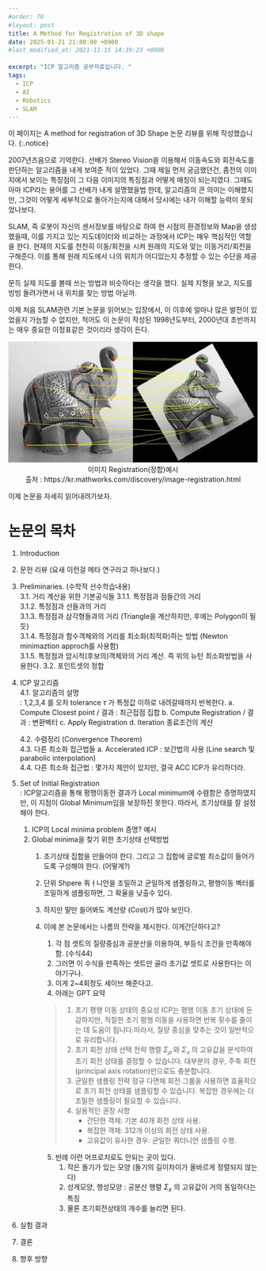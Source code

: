 ```yaml
---
#order: 70
#layout: post
title: A Method for Registration of 3D shape
date: 2025-01-21 21:00:00 +0900
#last_modified_at: 2021-11-15 14:39:23 +0900

excerpt: "ICP 알고리즘 공부자료입니다. "
tags:
  - ICP
  - AI
  - Robotics
  - SLAM
---
```


이 페이지는 A method for registration of 3D Shape 논문 리뷰를 위해 작성했습니다. 
{:.notice}

2007년즈음으로 기억한다. 선배가 Stereo Vision을 이용해서 이동속도와 회전속도를 판단하는 알고리즘을 내게 보여준 적이 있었다. 그때 제일 먼저 궁금했던건, 좀전의 이미지에서 보이는 특징점이 그 다음 이미지의 특징점과 어떻게 매칭이 되는지였다. 그때도 아마 ICP라는 용어를 그 선배가 내게 설명했을법 한데, 알고리즘의 큰 의미는 이해했지만, 그것이 어떻게 세부적으로 돌아가는지에 대해서 당시에는 내가 이해할 능력이 못되었나보다. 

SLAM, 즉 로봇이 자신의 센서정보를 바탕으로 하여 현 시점의 환경정보와 Map을 생성했을때, 이를 가지고 있는 지도데이터와 비교하는 과정에서 ICP는 매우 핵심적인 역할을 한다. 현재의 지도를 천천히 이동/회전을 시켜 원래의 지도와 맞는 이동거리/회전을 구해준다. 이를 통해 원래 지도에서 나의 위치가 어디있는지 추정할 수 있는 수단을 제공한다. 

문득 실제 지도를 볼때 쓰는 방법과 비슷하다는 생각을 했다. 실제 지형을 보고, 지도를 빙빙 돌려가면서 내 위치를 찾는 방법 아닐까. 

이제 처음 SLAM관련 기본 논문을 읽어보는 입장에서, 이 이후에 얼마나 많은 발전이 있었을지 가늠할 수 없지만, 적어도 이 논문이 작성된 1998년도부터, 2000년대 초반까지는 매우 중요한 이정표같은 것이리라 생각이 든다. 

<div style="text-align: center;">
  <img src="/assets/images/robotics/image_regitration.jpg" alt="Image Registration">
  <figcaption>이미지 Registration(정합)예시<br>출처 : https://kr.mathworks.com/discovery/image-registration.html<br> </figcaption>
</div>



이제 논문을 자세히 읽어내려가보자. 

# 논문의 목차
  1. Introduction
  2. 문헌 리뷰 (요새 이런걸 메타 연구라고 하나보다.)
  3. Preliminaries. (수학적 선수학습내용)  
      3.1. 거리 계산을 위한 기본공식들
          3.1.1. 특정점과 점들간의 거리  
          3.1.2. 특정점과 선들과의 거리  
          3.1.3. 특정점과 삼각형들과의 거리 (Triangle을 계산하지만, 후에는 Polygon이 될듯)  
          3.1.4. 특정점과 함수객체와의 거리를 최소화(최적화)하는 방법 (Newton minimaztion approch를 사용함)  
          3.1.5. 특정점과 암시적(후보의)객체와의 거리 계산. 즉 위의 뉴턴 최소화방법을 사용한다. 
      3.2. 포인트셋의 정합  
  4. ICP 알고리즘  
      4.1. 알고리즘의 설명  
          : 1,2,3,4 를 오차 tolerance $τ$ 가 특정값 이하로 내려갈때까지 반복한다. 
         a. Compute Closest point / 결과 : 최근접점 집합
         b. Compute Registration / 결과 : 변환벡터
         c. Apply Registration 
         d. Iteration 종료조건의 계산

      4.2. 수렴정리 (Convergence Theorem)  
      4.3. 다른 최소화 접근법들
        a. Accelerated ICP : 보간법의 사용 (Line search 및 parabolic interpolation)  
      4.4. 다른 최소화 접근법
          : 몇가지 제안이 있지만, 결국 ACC ICP가 유리하더라. 

  5. Set of Initial Registration  
      : ICP알고리즘을 통해 평행이동한 결과가 Local minimum에 수렴함은 증명하였지만, 이 지점이 Global Minimum임을 보장하진 못한다. 따라서, 초기상태를 잘 설정해야 한다. 

      1. ICP의 Local minima problem 증명? 예시
      2. Global minima을 찾기 위한 초기상태 선택방법
         1. 초기상태 집합을 만들어야 한다. 그리고 그 집합에 글로벌 최소값이 들어가도록 구성해야 한다. (어떻게?)
         2. 단위 Shpere 쿼ㅓ니언을 조밀하고 균일하게 샘플링하고, 평행이동 벡터를 조밀하게 샘플링하면, 그 확율을 낮출수 있다. 
         3. 하지만 말만 들어봐도 계산량 (Cost)가 많아 보인다. 
         4. 이에 본 논문에서는 나름의 전략을 제시한다. 이게간단하다고?
            1. 각 점 셋트의 질량중심과 공분산을 이용하여, 부등식 조건을 만족해야 함. (수식44)
            2. 그러면 이 수식을 만족하는 셋트만 골라 초기값 셋트로 사용한다는 이야기구나. 
            3. 이게 2~4회정도 세이브 해준다고. 
            4. 아래는 GPT 요약

            >   1. 초기 평행 이동 상태의 중요성
            > ICP는 평행 이동 초기 상태에 둔감하지만, 적절한 초기 평행 이동을 사용하면 반복 횟수를  줄이는 데 도움이 됩니다.따라서, 질량 중심을 맞추는 것이 일반적으로 유리합니다.
            > 2. 초기 회전 상태 선택 전략
            > 행렬 $Σ_𝑝$ 와 $Σ_𝑥$ 의 고유값을 분석하여 초기 회전 상태를 결정할 수 있습니다. 대부분의 경우, 주축 회전(principal axis rotation)만으로도 충분합니다.
            > 3. 균일한 샘플링 전략
            >정규 다면체 회전 그룹을 사용하면 효율적으로 초기 회전 상태를 샘플링할 수 있습니다. 복잡한 경우에는 더 조밀한 샘플링이 필요할 수 있습니다.
            >4. 실용적인 권장 사항
            >     - 간단한 객체: 기본 40개 회전 상태 사용.
            >     - 복잡한 객체: 312개 이상의 회전 상태 사용.
            >     - 고유값이 유사한 경우: 균일한 쿼터니언 샘플링 수행.
            5. 반례
              이런 어프로치로도 안되는 곳이 있다. 
                1. 작은 돌기가 있는 모양 (돌기의 길이차이가 올바르게 정렬되지 않는다)
                2. 성게모양, 행성모양 : 공분산 행렬 $Σ_x$ 의 고유값이 거의 동일하다는 특징
                3. 물론 초기회전상태의 개수를 늘리면 된다.  

  6. 실험 결과
  7. 결론  
  8. 향후 방향  



